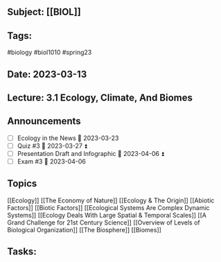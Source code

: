 ## Subject: [[BIOL]]
## Tags:
#biology #biol1010 #spring23 
## Date: 2023-03-13
## Lecture: 3.1 Ecology, Climate, And Biomes

## Announcements
- [ ] Ecology in the News 📅 2023-03-23
- [ ] Quiz #3 📅 2023-03-27 ⏫ 
- [ ] Presentation Draft and Infographic 📅 2023-04-06 ⏫ 
- [ ] Exam #3 📅 2023-04-06

## Topics
[[Ecology]]
[[The Economy of Nature]]
[[Ecology & The Origin]]
[[Abiotic Factors]]
[[Biotic Factors]]
[[Ecological Systems Are Complex Dynamic Systems]]
[[Ecology Deals With Large Spatial & Temporal Scales]]
[[A Grand Challenge for 21st Century Science]]
[[Overview of Levels of Biological Organization]]
[[The Biosphere]]
[[Biomes]]

## Tasks: